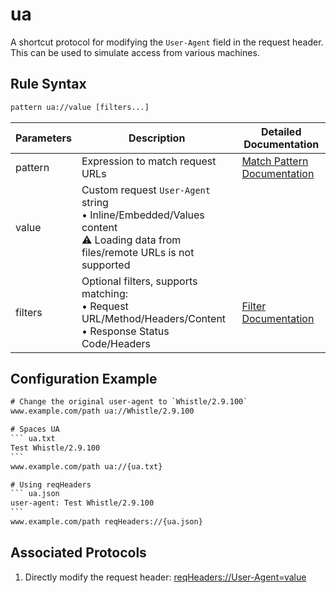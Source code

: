# ua
A shortcut protocol for modifying the `User-Agent` field in the request header. This can be used to simulate access from various machines.

## Rule Syntax
``` txt
pattern ua://value [filters...]
```

| Parameters | Description | Detailed Documentation |
| ------- | ------------------------------------------------------------ | ------------------------- |
| pattern | Expression to match request URLs | [Match Pattern Documentation](./pattern) |
| value | Custom request `User-Agent` string<br/>• Inline/Embedded/Values content<br/>⚠️ Loading data from files/remote URLs is not supported | |
| filters | Optional filters, supports matching:<br/>• Request URL/Method/Headers/Content<br/>• Response Status Code/Headers | [Filter Documentation](./filters) |

## Configuration Example
```` txt
# Change the original user-agent to `Whistle/2.9.100`
www.example.com/path ua://Whistle/2.9.100

# Spaces UA
``` ua.txt
Test Whistle/2.9.100
```
www.example.com/path ua://{ua.txt}

# Using reqHeaders
``` ua.json
user-agent: Test Whistle/2.9.100
```
www.example.com/path reqHeaders://{ua.json}
````

## Associated Protocols
1. Directly modify the request header: [reqHeaders://User-Agent=value](./reqHeaders)
